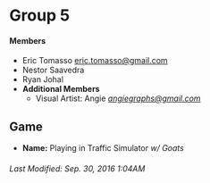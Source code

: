 # Group 5

#### Members
- Eric Tomasso eric.tomasso@gmail.com
- Nestor Saavedra
- Ryan Johal
- **Additional Members**
  - Visual Artist: Angie *angiegraphs@gmail.com* 

## Game
- **Name:** Playing in Traffic Simulator *w/ Goats*

###### Last Modified: Sep. 30, 2016 1:04AM
 
